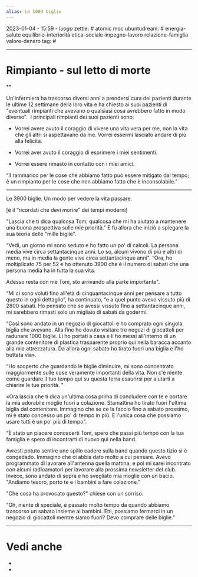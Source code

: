 ```yaml
---
alias: Le 1000 biglie
---
```

2023-01-04 - 15:59 - *luogo*
zettle: # atomic moc
ubuntudream: # energia-salute equilibrio-interiorità etica-sociale impegno-lavoro relazione-famiglia valore-denaro 
tag: #

---
# Rimpianto - sul letto di morte


**

Un'infermiera ha trascorso diversi anni a prendersi cura dei pazienti durante le ultime 12 settimane della loro vita e ha chiesto ai suoi pazienti di "eventuali rimpianti che avevano o qualsiasi cosa avrebbero fatto in modo diverso".  I principali rimpianti dei suoi pazienti sono:

-   Vorrei avere avuto il coraggio di vivere una vita vera per me, non la vita che gli altri si aspettavano da me. Vorrei essermi lasciato andare di più alla felicità.
    
-   Vorrei aver avuto il coraggio di esprimere i miei sentimenti.
    
-   Vorrei essere rimasto in contatto con i miei amici.
    

“Il rammarico per le cose che abbiamo fatto può essere mitigato dal tempo; è un rimpianto per le cose che non abbiamo fatto che è inconsolabile.”

  

---

Le 3900 biglie. Un modo per vedere la vita passare.

[è il “ricordati che devi morire” dei tempi moderni]

  

"Lascia che ti dica qualcosa Tom, qualcosa che mi ha aiutato a mantenere una buona prospettiva sulle mie priorità." E fu allora che iniziò a spiegare la sua teoria delle "mille biglie".

  

“Vedi, un giorno mi sono seduto e ho fatto un po' di calcoli. La persona media vive circa settantacinque anni. Lo so, alcuni vivono di più e altri di meno, ma in media la gente vive circa settantacinque anni". “Ora, ho moltiplicato 75 per 52 e ho ottenuto 3900 che è il numero di sabati che una persona media ha in tutta la sua vita.

Adesso resta con me Tom, sto arrivando alla parte importante".

“Mi ci sono voluti fino all'età di cinquantacinque anni per pensare a tutto questo in ogni dettaglio”, ha continuato, “e a quel punto avevo vissuto più di 2800 sabati. Ho pensato che se avessi vissuto fino a settantacinque anni, mi sarebbero rimasti solo un migliaio di sabati da godermi.

“Così sono andato in un negozio di giocattoli e ho comprato ogni singola biglia che avevano. Alla fine ho dovuto visitare tre negozi di giocattoli per radunare 1000 biglie. Li ho portati a casa e li ho messi all'interno di un grande contenitore di plastica trasparente proprio qui nella baracca accanto alla mia attrezzatura. Da allora ogni sabato ho tirato fuori una biglia e l'ho buttata via».

“Ho scoperto che guardando le biglie diminuire, mi sono concentrato maggiormente sulle cose veramente importanti della vita. Non c'è niente come guardare il tuo tempo qui su questa terra esaurirsi per aiutarti a chiarire le tue priorità. "

«Ora lascia che ti dica un'ultima cosa prima di concludere con te e portare la mia adorabile moglie fuori a colazione. Stamattina ho tirato fuori l'ultima biglia dal contenitore. Immagino che se ce la faccio fino a sabato prossimo, mi è stato concesso un po' di tempo in più. E l'unica cosa che possiamo usare tutti è un po' più di tempo".
  
“È stato un piacere conoscerti Tom, spero che passi più tempo con la tua famiglia e spero di incontrarti di nuovo qui nella band.

Avresti potuto sentire uno spillo cadere sulla band quando questo tizio si è congedado. Immagino che ci abbia dato molto a cui pensare. Avevo programmato di lavorare all'antenna quella mattina, e poi mi sarei incontrato con alcuni radioamatori per lavorare alla prossima newsletter del club. Invece, sono andato di sopra e ho svegliato mia moglie con un bacio. "Andiamo tesoro, porto te e i bambini a fare colazione."  

"Che cosa ha provocato questo?" chiese con un sorriso.

“Oh, niente di speciale, è passato molto tempo da quando abbiamo trascorso un sabato insieme ai bambini. Ehi, possiamo fermarci in un negozio di giocattoli mentre siamo fuori? Devo comprare delle biglie."



---
# Vedi anche
- 
- 